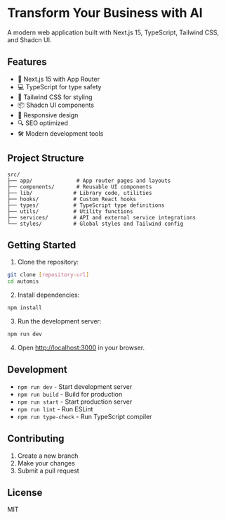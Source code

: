 # Transform Your Business with AI

A modern web application built with Next.js 15, TypeScript, Tailwind CSS, and Shadcn UI.

## Features

- 🚀 Next.js 15 with App Router
- 💻 TypeScript for type safety
- 🎨 Tailwind CSS for styling
- 📦 Shadcn UI components
- 📱 Responsive design
- 🔍 SEO optimized
- 🛠️ Modern development tools

## Project Structure

```
src/
├── app/              # App router pages and layouts
├── components/       # Reusable UI components
├── lib/             # Library code, utilities
├── hooks/           # Custom React hooks
├── types/           # TypeScript type definitions
├── utils/           # Utility functions
├── services/        # API and external service integrations
└── styles/          # Global styles and Tailwind config
```

## Getting Started

1. Clone the repository:
```bash
git clone [repository-url]
cd automis
```

2. Install dependencies:
```bash
npm install
```

3. Run the development server:
```bash
npm run dev
```

4. Open [http://localhost:3000](http://localhost:3000) in your browser.

## Development

- `npm run dev` - Start development server
- `npm run build` - Build for production
- `npm run start` - Start production server
- `npm run lint` - Run ESLint
- `npm run type-check` - Run TypeScript compiler

## Contributing

1. Create a new branch
2. Make your changes
3. Submit a pull request

## License

MIT
